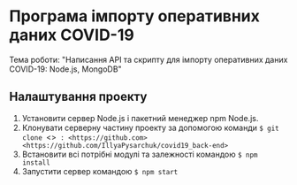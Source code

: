 Програма імпорту оперативних даних COVID-19
=============
Тема роботи: "Написання API та скрипту для імпорту оперативних даних COVID-19: Node.js, MongoDB"

Налаштування проекту
-------------
1. Установити сервер Node.js і пакетний менеджер npm Node.js.
2. Клонувати серверну частину проекту за допомогою команди `$ git clone `<>` : <https://github.com><https://github.com/IllyaPysarchuk/covid19_back-end>`
3. Встановити всі потрібні модулі та залежності командою `$ npm install`
4. Запустити сервер командою `$ npm start`




